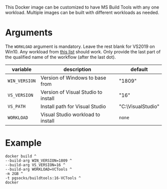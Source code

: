 This Docker image can be customized to have MS Build Tools with any one
workload. Multiple images can be built with different workloads as needed.

# Arguments

The `WORKLOAD` argument is mandatory. Leave the rest blank for VS2019 on Win10.
Any workload from [this list][workloads] should work. Only provide the last
part of the qualified name of the workflow (after the last dot).

|variable|description|default|
|--------|-----------|-------|
|`WIN_VERSION`|Version of Windows to base from|"1809"|
|`VS_VERSION`|Version of Visual Studio to install|"16"|
|`VS_PATH`|Install path for Visual Studio|"C:\VisualStudio"|
|`WORKLOAD`|Visual Studio workload to install|`none`|

[workloads]: https://docs.microsoft.com/en-us/visualstudio/install/workload-component-id-vs-community?view=vs-2022&preserve-view=true

# Example

```batch
docker build ^
--build-arg WIN_VERSION=1809 ^
--build-arg VS_VERSION=16 ^
--build-arg WORKLOAD=VCTools ^
-m 2GB ^
-t pgsocks/buildtools:16-VCTools ^
docker
```
